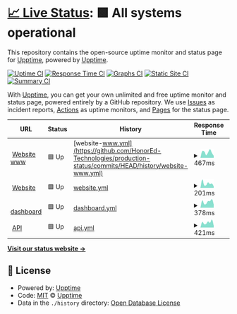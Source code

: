 # [📈 Live Status](https://upptime.github.io/upptime): <!--live status--> **🟩 All systems operational**

This repository contains the open-source uptime monitor and status page for [Upptime](https://upptime.js.org), powered by [Upptime](https://github.com/upptime/upptime).

[![Uptime CI](https://github.com/HonorEd-Technologies/production-status/workflows/Uptime%20CI/badge.svg)](https://github.com/HonorEd-Technologies/production-status/actions?query=workflow%3A%22Uptime+CI%22)
[![Response Time CI](https://github.com/HonorEd-Technologies/production-status/workflows/Response%20Time%20CI/badge.svg)](https://github.com/HonorEd-Technologies/production-status/actions?query=workflow%3A%22Response+Time+CI%22)
[![Graphs CI](https://github.com/HonorEd-Technologies/production-status/workflows/Graphs%20CI/badge.svg)](https://github.com/HonorEd-Technologies/production-status/actions?query=workflow%3A%22Graphs+CI%22)
[![Static Site CI](https://github.com/HonorEd-Technologies/production-status/workflows/Static%20Site%20CI/badge.svg)](https://github.com/HonorEd-Technologies/production-status/actions?query=workflow%3A%22Static+Site+CI%22)
[![Summary CI](https://github.com/HonorEd-Technologies/production-status/workflows/Summary%20CI/badge.svg)](https://github.com/HonorEd-Technologies/production-status/actions?query=workflow%3A%22Summary+CI%22)

With [Upptime](https://upptime.js.org), you can get your own unlimited and free uptime monitor and status page, powered entirely by a GitHub repository. We use [Issues](https://github.com/upptime/upptime/issues) as incident reports, [Actions](https://github.com/HonorEd-Technologies/production-status/actions) as uptime monitors, and [Pages](https://upptime.github.io/upptime) for the status page.

<!--start: status pages-->
<!-- This summary is generated by Upptime (https://github.com/upptime/upptime) -->
<!-- Do not edit this manually, your changes will be overwritten -->
<!-- prettier-ignore -->
| URL | Status | History | Response Time | Uptime |
| --- | ------ | ------- | ------------- | ------ |
| <img alt="" src="https://favicons.githubusercontent.com/www.honor.education" height="13"> [Website www](https://www.honor.education) | 🟩 Up | [website-www.yml](https://github.com/HonorEd-Technologies/production-status/commits/HEAD/history/website-www.yml) | <details><summary><img alt="Response time graph" src="./graphs/website-www/response-time-week.png" height="20"> 467ms</summary><br><a href="https://HonorEd-Technologies.github.io/production-status/history/website-www"><img alt="Response time 425" src="https://img.shields.io/endpoint?url=https%3A%2F%2Fraw.githubusercontent.com%2FHonorEd-Technologies%2Fproduction-status%2FHEAD%2Fapi%2Fwebsite-www%2Fresponse-time.json"></a><br><a href="https://HonorEd-Technologies.github.io/production-status/history/website-www"><img alt="24-hour response time 175" src="https://img.shields.io/endpoint?url=https%3A%2F%2Fraw.githubusercontent.com%2FHonorEd-Technologies%2Fproduction-status%2FHEAD%2Fapi%2Fwebsite-www%2Fresponse-time-day.json"></a><br><a href="https://HonorEd-Technologies.github.io/production-status/history/website-www"><img alt="7-day response time 467" src="https://img.shields.io/endpoint?url=https%3A%2F%2Fraw.githubusercontent.com%2FHonorEd-Technologies%2Fproduction-status%2FHEAD%2Fapi%2Fwebsite-www%2Fresponse-time-week.json"></a><br><a href="https://HonorEd-Technologies.github.io/production-status/history/website-www"><img alt="30-day response time 442" src="https://img.shields.io/endpoint?url=https%3A%2F%2Fraw.githubusercontent.com%2FHonorEd-Technologies%2Fproduction-status%2FHEAD%2Fapi%2Fwebsite-www%2Fresponse-time-month.json"></a><br><a href="https://HonorEd-Technologies.github.io/production-status/history/website-www"><img alt="1-year response time 425" src="https://img.shields.io/endpoint?url=https%3A%2F%2Fraw.githubusercontent.com%2FHonorEd-Technologies%2Fproduction-status%2FHEAD%2Fapi%2Fwebsite-www%2Fresponse-time-year.json"></a></details> | <details><summary><a href="https://HonorEd-Technologies.github.io/production-status/history/website-www">100.00%</a></summary><a href="https://HonorEd-Technologies.github.io/production-status/history/website-www"><img alt="All-time uptime 99.96%" src="https://img.shields.io/endpoint?url=https%3A%2F%2Fraw.githubusercontent.com%2FHonorEd-Technologies%2Fproduction-status%2FHEAD%2Fapi%2Fwebsite-www%2Fuptime.json"></a><br><a href="https://HonorEd-Technologies.github.io/production-status/history/website-www"><img alt="24-hour uptime 100.00%" src="https://img.shields.io/endpoint?url=https%3A%2F%2Fraw.githubusercontent.com%2FHonorEd-Technologies%2Fproduction-status%2FHEAD%2Fapi%2Fwebsite-www%2Fuptime-day.json"></a><br><a href="https://HonorEd-Technologies.github.io/production-status/history/website-www"><img alt="7-day uptime 100.00%" src="https://img.shields.io/endpoint?url=https%3A%2F%2Fraw.githubusercontent.com%2FHonorEd-Technologies%2Fproduction-status%2FHEAD%2Fapi%2Fwebsite-www%2Fuptime-week.json"></a><br><a href="https://HonorEd-Technologies.github.io/production-status/history/website-www"><img alt="30-day uptime 100.00%" src="https://img.shields.io/endpoint?url=https%3A%2F%2Fraw.githubusercontent.com%2FHonorEd-Technologies%2Fproduction-status%2FHEAD%2Fapi%2Fwebsite-www%2Fuptime-month.json"></a><br><a href="https://HonorEd-Technologies.github.io/production-status/history/website-www"><img alt="1-year uptime 99.96%" src="https://img.shields.io/endpoint?url=https%3A%2F%2Fraw.githubusercontent.com%2FHonorEd-Technologies%2Fproduction-status%2FHEAD%2Fapi%2Fwebsite-www%2Fuptime-year.json"></a></details>
| <img alt="" src="https://favicons.githubusercontent.com/honor.education" height="13"> [Website](http://honor.education) | 🟩 Up | [website.yml](https://github.com/HonorEd-Technologies/production-status/commits/HEAD/history/website.yml) | <details><summary><img alt="Response time graph" src="./graphs/website/response-time-week.png" height="20"> 201ms</summary><br><a href="https://HonorEd-Technologies.github.io/production-status/history/website"><img alt="Response time 185" src="https://img.shields.io/endpoint?url=https%3A%2F%2Fraw.githubusercontent.com%2FHonorEd-Technologies%2Fproduction-status%2FHEAD%2Fapi%2Fwebsite%2Fresponse-time.json"></a><br><a href="https://HonorEd-Technologies.github.io/production-status/history/website"><img alt="24-hour response time 69" src="https://img.shields.io/endpoint?url=https%3A%2F%2Fraw.githubusercontent.com%2FHonorEd-Technologies%2Fproduction-status%2FHEAD%2Fapi%2Fwebsite%2Fresponse-time-day.json"></a><br><a href="https://HonorEd-Technologies.github.io/production-status/history/website"><img alt="7-day response time 201" src="https://img.shields.io/endpoint?url=https%3A%2F%2Fraw.githubusercontent.com%2FHonorEd-Technologies%2Fproduction-status%2FHEAD%2Fapi%2Fwebsite%2Fresponse-time-week.json"></a><br><a href="https://HonorEd-Technologies.github.io/production-status/history/website"><img alt="30-day response time 189" src="https://img.shields.io/endpoint?url=https%3A%2F%2Fraw.githubusercontent.com%2FHonorEd-Technologies%2Fproduction-status%2FHEAD%2Fapi%2Fwebsite%2Fresponse-time-month.json"></a><br><a href="https://HonorEd-Technologies.github.io/production-status/history/website"><img alt="1-year response time 185" src="https://img.shields.io/endpoint?url=https%3A%2F%2Fraw.githubusercontent.com%2FHonorEd-Technologies%2Fproduction-status%2FHEAD%2Fapi%2Fwebsite%2Fresponse-time-year.json"></a></details> | <details><summary><a href="https://HonorEd-Technologies.github.io/production-status/history/website">100.00%</a></summary><a href="https://HonorEd-Technologies.github.io/production-status/history/website"><img alt="All-time uptime 99.91%" src="https://img.shields.io/endpoint?url=https%3A%2F%2Fraw.githubusercontent.com%2FHonorEd-Technologies%2Fproduction-status%2FHEAD%2Fapi%2Fwebsite%2Fuptime.json"></a><br><a href="https://HonorEd-Technologies.github.io/production-status/history/website"><img alt="24-hour uptime 100.00%" src="https://img.shields.io/endpoint?url=https%3A%2F%2Fraw.githubusercontent.com%2FHonorEd-Technologies%2Fproduction-status%2FHEAD%2Fapi%2Fwebsite%2Fuptime-day.json"></a><br><a href="https://HonorEd-Technologies.github.io/production-status/history/website"><img alt="7-day uptime 100.00%" src="https://img.shields.io/endpoint?url=https%3A%2F%2Fraw.githubusercontent.com%2FHonorEd-Technologies%2Fproduction-status%2FHEAD%2Fapi%2Fwebsite%2Fuptime-week.json"></a><br><a href="https://HonorEd-Technologies.github.io/production-status/history/website"><img alt="30-day uptime 100.00%" src="https://img.shields.io/endpoint?url=https%3A%2F%2Fraw.githubusercontent.com%2FHonorEd-Technologies%2Fproduction-status%2FHEAD%2Fapi%2Fwebsite%2Fuptime-month.json"></a><br><a href="https://HonorEd-Technologies.github.io/production-status/history/website"><img alt="1-year uptime 99.91%" src="https://img.shields.io/endpoint?url=https%3A%2F%2Fraw.githubusercontent.com%2FHonorEd-Technologies%2Fproduction-status%2FHEAD%2Fapi%2Fwebsite%2Fuptime-year.json"></a></details>
| <img alt="" src="https://favicons.githubusercontent.com/dashboard.honor.education" height="13"> [dashboard](https://dashboard.honor.education) | 🟩 Up | [dashboard.yml](https://github.com/HonorEd-Technologies/production-status/commits/HEAD/history/dashboard.yml) | <details><summary><img alt="Response time graph" src="./graphs/dashboard/response-time-week.png" height="20"> 378ms</summary><br><a href="https://HonorEd-Technologies.github.io/production-status/history/dashboard"><img alt="Response time 382" src="https://img.shields.io/endpoint?url=https%3A%2F%2Fraw.githubusercontent.com%2FHonorEd-Technologies%2Fproduction-status%2FHEAD%2Fapi%2Fdashboard%2Fresponse-time.json"></a><br><a href="https://HonorEd-Technologies.github.io/production-status/history/dashboard"><img alt="24-hour response time 204" src="https://img.shields.io/endpoint?url=https%3A%2F%2Fraw.githubusercontent.com%2FHonorEd-Technologies%2Fproduction-status%2FHEAD%2Fapi%2Fdashboard%2Fresponse-time-day.json"></a><br><a href="https://HonorEd-Technologies.github.io/production-status/history/dashboard"><img alt="7-day response time 378" src="https://img.shields.io/endpoint?url=https%3A%2F%2Fraw.githubusercontent.com%2FHonorEd-Technologies%2Fproduction-status%2FHEAD%2Fapi%2Fdashboard%2Fresponse-time-week.json"></a><br><a href="https://HonorEd-Technologies.github.io/production-status/history/dashboard"><img alt="30-day response time 380" src="https://img.shields.io/endpoint?url=https%3A%2F%2Fraw.githubusercontent.com%2FHonorEd-Technologies%2Fproduction-status%2FHEAD%2Fapi%2Fdashboard%2Fresponse-time-month.json"></a><br><a href="https://HonorEd-Technologies.github.io/production-status/history/dashboard"><img alt="1-year response time 382" src="https://img.shields.io/endpoint?url=https%3A%2F%2Fraw.githubusercontent.com%2FHonorEd-Technologies%2Fproduction-status%2FHEAD%2Fapi%2Fdashboard%2Fresponse-time-year.json"></a></details> | <details><summary><a href="https://HonorEd-Technologies.github.io/production-status/history/dashboard">100.00%</a></summary><a href="https://HonorEd-Technologies.github.io/production-status/history/dashboard"><img alt="All-time uptime 100.00%" src="https://img.shields.io/endpoint?url=https%3A%2F%2Fraw.githubusercontent.com%2FHonorEd-Technologies%2Fproduction-status%2FHEAD%2Fapi%2Fdashboard%2Fuptime.json"></a><br><a href="https://HonorEd-Technologies.github.io/production-status/history/dashboard"><img alt="24-hour uptime 100.00%" src="https://img.shields.io/endpoint?url=https%3A%2F%2Fraw.githubusercontent.com%2FHonorEd-Technologies%2Fproduction-status%2FHEAD%2Fapi%2Fdashboard%2Fuptime-day.json"></a><br><a href="https://HonorEd-Technologies.github.io/production-status/history/dashboard"><img alt="7-day uptime 100.00%" src="https://img.shields.io/endpoint?url=https%3A%2F%2Fraw.githubusercontent.com%2FHonorEd-Technologies%2Fproduction-status%2FHEAD%2Fapi%2Fdashboard%2Fuptime-week.json"></a><br><a href="https://HonorEd-Technologies.github.io/production-status/history/dashboard"><img alt="30-day uptime 100.00%" src="https://img.shields.io/endpoint?url=https%3A%2F%2Fraw.githubusercontent.com%2FHonorEd-Technologies%2Fproduction-status%2FHEAD%2Fapi%2Fdashboard%2Fuptime-month.json"></a><br><a href="https://HonorEd-Technologies.github.io/production-status/history/dashboard"><img alt="1-year uptime 100.00%" src="https://img.shields.io/endpoint?url=https%3A%2F%2Fraw.githubusercontent.com%2FHonorEd-Technologies%2Fproduction-status%2FHEAD%2Fapi%2Fdashboard%2Fuptime-year.json"></a></details>
| <img alt="" src="https://favicons.githubusercontent.com/api.honor.education" height="13"> [API](https://api.honor.education) | 🟩 Up | [api.yml](https://github.com/HonorEd-Technologies/production-status/commits/HEAD/history/api.yml) | <details><summary><img alt="Response time graph" src="./graphs/api/response-time-week.png" height="20"> 421ms</summary><br><a href="https://HonorEd-Technologies.github.io/production-status/history/api"><img alt="Response time 320" src="https://img.shields.io/endpoint?url=https%3A%2F%2Fraw.githubusercontent.com%2FHonorEd-Technologies%2Fproduction-status%2FHEAD%2Fapi%2Fapi%2Fresponse-time.json"></a><br><a href="https://HonorEd-Technologies.github.io/production-status/history/api"><img alt="24-hour response time 150" src="https://img.shields.io/endpoint?url=https%3A%2F%2Fraw.githubusercontent.com%2FHonorEd-Technologies%2Fproduction-status%2FHEAD%2Fapi%2Fapi%2Fresponse-time-day.json"></a><br><a href="https://HonorEd-Technologies.github.io/production-status/history/api"><img alt="7-day response time 421" src="https://img.shields.io/endpoint?url=https%3A%2F%2Fraw.githubusercontent.com%2FHonorEd-Technologies%2Fproduction-status%2FHEAD%2Fapi%2Fapi%2Fresponse-time-week.json"></a><br><a href="https://HonorEd-Technologies.github.io/production-status/history/api"><img alt="30-day response time 332" src="https://img.shields.io/endpoint?url=https%3A%2F%2Fraw.githubusercontent.com%2FHonorEd-Technologies%2Fproduction-status%2FHEAD%2Fapi%2Fapi%2Fresponse-time-month.json"></a><br><a href="https://HonorEd-Technologies.github.io/production-status/history/api"><img alt="1-year response time 320" src="https://img.shields.io/endpoint?url=https%3A%2F%2Fraw.githubusercontent.com%2FHonorEd-Technologies%2Fproduction-status%2FHEAD%2Fapi%2Fapi%2Fresponse-time-year.json"></a></details> | <details><summary><a href="https://HonorEd-Technologies.github.io/production-status/history/api">100.00%</a></summary><a href="https://HonorEd-Technologies.github.io/production-status/history/api"><img alt="All-time uptime 100.00%" src="https://img.shields.io/endpoint?url=https%3A%2F%2Fraw.githubusercontent.com%2FHonorEd-Technologies%2Fproduction-status%2FHEAD%2Fapi%2Fapi%2Fuptime.json"></a><br><a href="https://HonorEd-Technologies.github.io/production-status/history/api"><img alt="24-hour uptime 100.00%" src="https://img.shields.io/endpoint?url=https%3A%2F%2Fraw.githubusercontent.com%2FHonorEd-Technologies%2Fproduction-status%2FHEAD%2Fapi%2Fapi%2Fuptime-day.json"></a><br><a href="https://HonorEd-Technologies.github.io/production-status/history/api"><img alt="7-day uptime 100.00%" src="https://img.shields.io/endpoint?url=https%3A%2F%2Fraw.githubusercontent.com%2FHonorEd-Technologies%2Fproduction-status%2FHEAD%2Fapi%2Fapi%2Fuptime-week.json"></a><br><a href="https://HonorEd-Technologies.github.io/production-status/history/api"><img alt="30-day uptime 100.00%" src="https://img.shields.io/endpoint?url=https%3A%2F%2Fraw.githubusercontent.com%2FHonorEd-Technologies%2Fproduction-status%2FHEAD%2Fapi%2Fapi%2Fuptime-month.json"></a><br><a href="https://HonorEd-Technologies.github.io/production-status/history/api"><img alt="1-year uptime 100.00%" src="https://img.shields.io/endpoint?url=https%3A%2F%2Fraw.githubusercontent.com%2FHonorEd-Technologies%2Fproduction-status%2FHEAD%2Fapi%2Fapi%2Fuptime-year.json"></a></details>

<!--end: status pages-->

[**Visit our status website →**](https://upptime.github.io/upptime)

## 📄 License

- Powered by: [Upptime](https://github.com/upptime/upptime)
- Code: [MIT](./LICENSE) © [Upptime](https://upptime.js.org)
- Data in the `./history` directory: [Open Database License](https://opendatacommons.org/licenses/odbl/1-0/)
